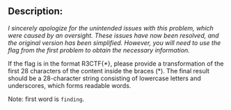 ## Description:

*I sincerely apologize for the unintended issues with this problem, which were caused by an oversight. These issues have now been resolved, and the original version has been simplified. However, you will need to use the flag from the first problem to obtain the necessary information.*

If the flag is in the format R3CTF{\*}, please provide a transformation of the first 28 characters of the content inside the braces (\*). The final result should be a 28-character string consisting of lowercase letters and underscores, which forms readable words.

Note: first word is `finding`.